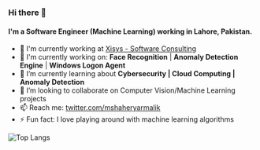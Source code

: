 ### Hi there 👋

#### I'm a Software Engineer (Machine Learning) working in Lahore, Pakistan.

- 🏢 I'm currently working at [Xisys - Software Consulting](https://xisys.co.uk)
- 🔭 I'm currently working on: **Face Recognition** | **Anomaly Detection Engine** | **Windows Logon Agent**
- 🌱 I’m currently learning about **Cybersecurity | Cloud Computing | Anomaly Detection**
- 👯 I’m looking to collaborate on Computer Vision/Machine Learning projects
- 📫 Reach me: [twitter.com/mshaheryarmalik](https://twitter.com/mshaheryarmalik)
- ⚡ Fun fact: I love playing around with machine learning algorithms

![Top Langs](https://github-readme-stats.vercel.app/api/top-langs/?username=mshaheryarmalik)
